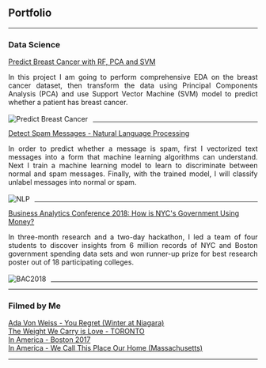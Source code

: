 ## Portfolio

---

### Data Science

[Predict Breast Cancer with RF, PCA and SVM](https://github.com/chriskhanhtran/predict-breast-cancer-with-rf-pca-svm/blob/master/Predict%20Breast%20Cancer%20with%20Random%20Forest%2C%20PCA%20and%20SVM.ipynb)

<div style="text-align: justify">In this project I am going to perform comprehensive EDA on the breast cancer dataset, then transform the data using Principal Components Analysis (PCA) and use Support Vector Machine (SVM) model to predict whether a patient has breast cancer.</div>
<br>
<img src="https://raw.githubusercontent.com/chriskhanhtran/chriskhanhtran.github.io/master/images/breast_cancer.png"
     alt="Predict Breast Cancer"
     style="float: left; margin-right: 10px;" />

---

[Detect Spam Messages - Natural Language Processing](https://github.com/chriskhanhtran/detect-spam-messages-nlp/blob/master/detect-spam-sms-nlp.ipynb)

<div style="text-align: justify">In order to predict whether a message is spam, first I vectorized text messages into a form that machine learning algorithms can understand. Next I train a machine learning model to learn to discriminate between normal and spam messages. Finally, with the trained model, I will classify unlabel messages into normal or spam.</div>
<br>
<img src="https://raw.githubusercontent.com/chriskhanhtran/chriskhanhtran.github.io/master/images/sms.png"
     alt="NLP"
     style="float: left; margin-right: 10px;" />
     
---

[Business Analytics Conference 2018: How is NYC's Government Using Money?](/pdf/bac2018.pdf)

<div style="text-align: justify">In three-month research and a two-day hackathon, I led a team of four students to discover insights from 6 million records of NYC and Boston government spending data sets and won runner-up prize for best research poster out of 18 participating colleges.</div>
<br>
<img src="https://raw.githubusercontent.com/chriskhanhtran/chriskhanhtran.github.io/master/images/bac2018.JPG"
     alt="BAC2018"
     style="float: left; margin-right: 10px;" />
     
---
---

### Filmed by Me
[Ada Von Weiss - You Regret (Winter at Niagara)](https://www.youtube.com/watch?v=-5esqvmPnHI)
<br>
[The Weight We Carry is Love - TORONTO](https://www.youtube.com/watch?v=vfZwdEWgUPE)
<br>
[In America - Boston 2017](https://www.youtube.com/watch?v=YdXufiebgyc)
<br>
[In America - We Call This Place Our Home (Massachusetts)](https://www.youtube.com/watch?v=jzfcM_iO0FU)
<br>

---

